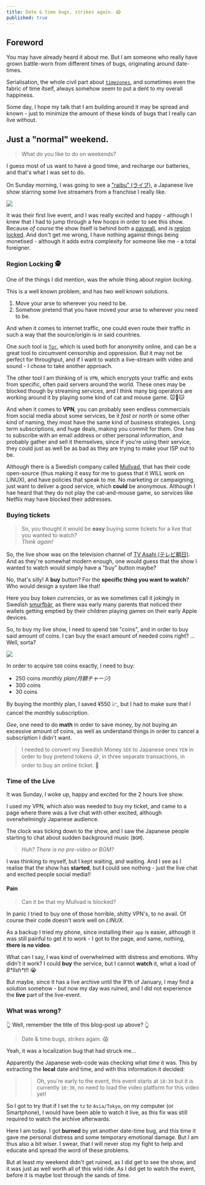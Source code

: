 ```yaml
---
title: Date & time bugs, strikes again. 😱
published: true
---
```


## Foreword

You may have already heard it about me.
But I am someone who really have grown battle-worn from different times of bugs, originating around date-times.

Serialisation, the whole civil part about [`timezones`](https://en.wikipedia.org/wiki/Time_zone),
and sometimes even the fabric of time itself, always somehow seem to put a dent to my overall happiness.

Some day, I hope my talk that I am building around it may be spread and known - just to minimize the amount of these kinds of bugs that I really can live without.

## Just a "normal" weekend.

> What do you like to do on weekends?

I guess most of us want to have a good time, and recharge our batteries, and that's what I was set to do.

On Sunday morning, I was going to see a ["raibu" (ライブ)](https://en.wiktionary.org/wiki/%E3%83%A9%E3%82%A4%E3%83%96), a Japanese live show starring some live streamers from a franchise I really like.

![](./img/kf1st.jpg)

It was their first live event, and I was really excited and happy - although I knew that I had to jump through a few hoops in order to see this show.
Because _of course_ the show itself is behind both a <u>paywall</u>, and is <u>region locked</u>.
And don't get me wrong, I have nothing against things being monetised - although it adds extra complexity for someone like me - a total foreigner.

### Region Locking 🕵️

One of the things I did mention, was the whole thing about _region locking_.

This is a well known problem, and has two well known solutions.

1) Move your arse to wherever you need to be.
2) Somehow pretend that you have moved your arse to wherever you need to be.

And when it comes to internet traffic, one could even route their traffic in such a way that the source/origin is in said countries.

One such tool is [`Tor`](https://en.wikipedia.org/wiki/Tor_(network)), which is used both for anonymity online, and can be a great tool to circumvent censorship and oppression.
But it may not be perfect for throughput, and if I want to watch a live-stream with video and sound - I chose to take another approach.

The other tool I am thinking of is `VPN`, which encrypts your traffic and exits from specific, often paid servers around the world.
These ones may be blocked though by streaming services, and I think many big operators are working around it by playing some kind of cat and mouse game. 🐭💨🐱

And when it comes to __VPN__, you can probably seen endless commercials from social media about some services, be it _fast_ or _north_ or some other kind of naming, they most have the same kind of business strategies.
Long term subscriptions, and huge deals, making you commit for them. One has to subscribe with an email address or other personal information, and probably gather and sell it themselves, since if you're using their service, they could just as well be as bad as they are trying to make your ISP out to be.

Although there is a Swedish company called [Mullvad](https://mullvad.net/), that has their code open-source (thus making it easy for me to guess that it WILL work on LINUX), and have policies that speak to me.
No marketing or campaigning, just want to deliver a good service, which __could__ be anonymous. Although I hae heard that they do not play the cat-and-mouse game, so services like Netflix may have blocked their addresses.

### Buying tickets

> So, you thought it would be __easy__ buying some tickets for a live that you wanted to watch?  
> _Think again!_

So, the live show was on the television channel of [TV Asahi (テレビ朝日)](https://en.wikipedia.org/wiki/TV_Asahi). And as they're somewhat modern enough, one would guess that the show I wanted to watch would simply have a "buy" button maybe?

No, that's silly! A __buy__ button? For the __specific thing you want to watch__? Who would design a system like that!

Here you buy _token currencies_, or as we sometimes call it jokingly in Swedish [smurfbär](https://www.aftonbladet.se/nyheter/a/J1lvwP/barnens-ipad-spel-kostade-50-000-kr),
as there was early many parents that noticed their wallets getting emptied by their children playing games on their early Apple devices.

So, to buy my live show, I need to spend `580` "coins", and in order to buy said amount of coins. I can buy the exact amount of needed coins right? ... Well, sorta?

![](./img/shop.png)

In order to acquire `580` coins exactly, I need to buy:

- 250 coins _monthly plan(月額チャージ)_
- 300 coins
- 30 coins

By buying the monthly plan, I saved ¥550 💹, but I had to make sure that I cancel the monthly subscription.

_Gee_, one need to do **math** in order to save money, by not buying an excessive amount of coins, as well as understand things in order to cancel a subscription I didn't want.

> I needed to convert my Swedish Money `SEK` to Japanese ones `YEN` in order to buy pretend tokens 🪙, in three separate transactions, in order to buy an online ticket. 🤦

### Time of the Live

It was Sunday, I woke up, happy and excited for the  2 hours live show.

I used my VPN, which also was needed to buy my ticket, and came to a page where there was a live chat with other excited, although overwhelmingly Japanese audience.

The clock was ticking down to the show, and I saw the Japanese people starting to chat about sudden background music (`BGM`).

>  _Huh? There is no pre-video or BGM?_

I was thinking to myself, but I kept  waiting, and waiting.
And I see as I realise that the show has __started__, but __I__ could see nothing - just the live chat and excited people social media!!

#### Pain

> Can it be that my Mullvad is blocked?

In panic I tried to buy one of those horrible, shitty VPN's, to no avail. Of course their code doesn't work well on _LINUX_.

As a backup I tried my phone, since installing their `app` is easier, although it was still painful to get it to work - I got to the page, and same, nothing, __there is no video__.

What can I say, I was kind of overwhelmed with distress and emotions. Why didn't it work? I could __buy__ the service, but I cannot __watch__ it, what a load of _B\*llsh\*t_!! 😭

But maybe, since it has a live archive until the 9'th of January, I may find a solution somehow - but now my day was ruined, and I did not experience the __live__ part of the live-event.

### What was wrong?

👆 Well, remember the title of this blog-post up above? 👆

> Date & time bugs, strikes again. 😱

Yeah, it was a localization bug that had struck me...

Apparently the Japanese web-code was checking what _time_ it was. This by extracting the __local__ date and time, and with this information it decided:

> > Oh, you're early to the event, this event starts at `18:30` but it is currently `10:30`, no need to load the video platform for this video yet!

So I got to try that if I set the `tz` to `Asia/Tokyo`, on my computer (or Smartphone), I would have been able to watch it live, as this fix was still required to watch the archive afterwards.

Here I am today. I got __burned__ by yet another date-time bug, and this time it gave me personal distress and some temporary emotional damage.
But I am thus also a bit wiser.
I swear, that I will never stop my fight to help and educate and spread the word of these problems.

But at least my weekend didn't get ruined, as I did get to see the show, and it was just as well worth all of this wild ride.
As I did get to watch the event, before it is maybe lost through the sands of time.

